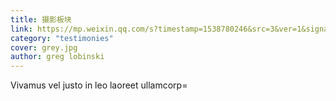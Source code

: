 ```yaml
---
title: 摄影板块
link: https://mp.weixin.qq.com/s?timestamp=1538780246&src=3&ver=1&signature=GOmjOdoc7cX9PTVTtmkkUSJVQI46sGpeCmdsD8UP3vKvPxTAGqCoEfJPBMjoPFkmOnAyAygzW8zElJxl1s7Ut*ZaD6AtZ7UBSV22ZQD3Xo0FrG9wrUztV0BuOQnNayfdntvMQlzKDFIM1JjO3jjFjDwPlicU6R-lHNcoKyicbfE=
category: "testimonies"
cover: grey.jpg
author: greg lobinski
---
```


Vivamus vel justo in leo laoreet ullamcorp=
